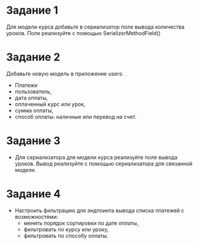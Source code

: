 

# Задание 1
Для модели курса добавьте в сериализатор поле вывода количества уроков. Поле реализуйте с помощью 
SerializerMethodField()

# Задание 2
Добавьте новую модель в приложение users:
- Платежи 
- пользователь, 
- дата оплаты, 
- оплаченный курс или урок, 
- сумма оплаты, 
- способ оплаты: наличные или перевод на счет.

# Задание 3
-  Для сериализатора для модели курса реализуйте поле вывода уроков. Вывод реализуйте с помощью сериализатора для связанной модели.

# Задание 4 
- Настроить фильтрацию для эндпоинта вывода списка платежей с возможностями:
  - менять порядок сортировки по дате оплаты, 
  - фильтровать по курсу или уроку, 
  - фильтровать по способу оплаты.